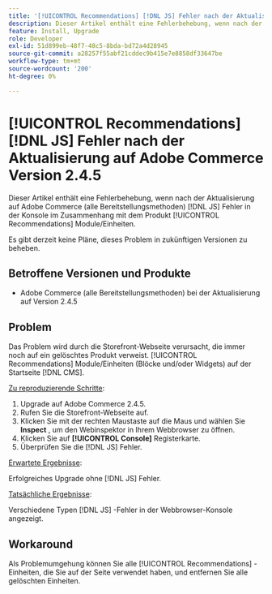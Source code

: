 ```yaml
---
title: '[!UICONTROL Recommendations] [!DNL JS] Fehler nach der Aktualisierung auf Adobe Commerce Version 2.4.5'
description: Dieser Artikel enthält eine Fehlerbehebung, wenn nach der Aktualisierung auf Adobe Commerce (alle Bereitstellungsmethoden) [!DNL JS] Fehler in der Konsole im Zusammenhang mit dem Produkt [!UICONTROL Recommendations] Module.
feature: Install, Upgrade
role: Developer
exl-id: 51d899eb-48f7-48c5-8bda-bd72a4d28945
source-git-commit: a28257f55abf21cddec9b415e7e8858df33647be
workflow-type: tm+mt
source-wordcount: '200'
ht-degree: 0%

---
```


# [!UICONTROL Recommendations] [!DNL JS] Fehler nach der Aktualisierung auf Adobe Commerce Version 2.4.5

Dieser Artikel enthält eine Fehlerbehebung, wenn nach der Aktualisierung auf Adobe Commerce (alle Bereitstellungsmethoden) [!DNL JS] Fehler in der Konsole im Zusammenhang mit dem Produkt [!UICONTROL Recommendations] Module/Einheiten.

Es gibt derzeit keine Pläne, dieses Problem in zukünftigen Versionen zu beheben.

## Betroffene Versionen und Produkte

* Adobe Commerce (alle Bereitstellungsmethoden) bei der Aktualisierung auf Version 2.4.5

## Problem

Das Problem wird durch die Storefront-Webseite verursacht, die immer noch auf ein gelöschtes Produkt verweist. [!UICONTROL Recommendations] Module/Einheiten (Blöcke und/oder Widgets) auf der Startseite [!DNL CMS].

<u>Zu reproduzierende Schritte</u>:

1. Upgrade auf Adobe Commerce 2.4.5.
1. Rufen Sie die Storefront-Webseite auf.
1. Klicken Sie mit der rechten Maustaste auf die Maus und wählen Sie **Inspect** , um den Webinspektor in Ihrem Webbrowser zu öffnen.
1. Klicken Sie auf **[!UICONTROL Console]** Registerkarte.
1. Überprüfen Sie die [!DNL JS] Fehler.

<u>Erwartete Ergebnisse</u>:

Erfolgreiches Upgrade ohne [!DNL JS] Fehler.

<u>Tatsächliche Ergebnisse</u>:

Verschiedene Typen [!DNL JS] -Fehler in der Webbrowser-Konsole angezeigt.

## Workaround

Als Problemumgehung können Sie alle [!UICONTROL Recommendations] -Einheiten, die Sie auf der Seite verwendet haben, und entfernen Sie alle gelöschten Einheiten.
